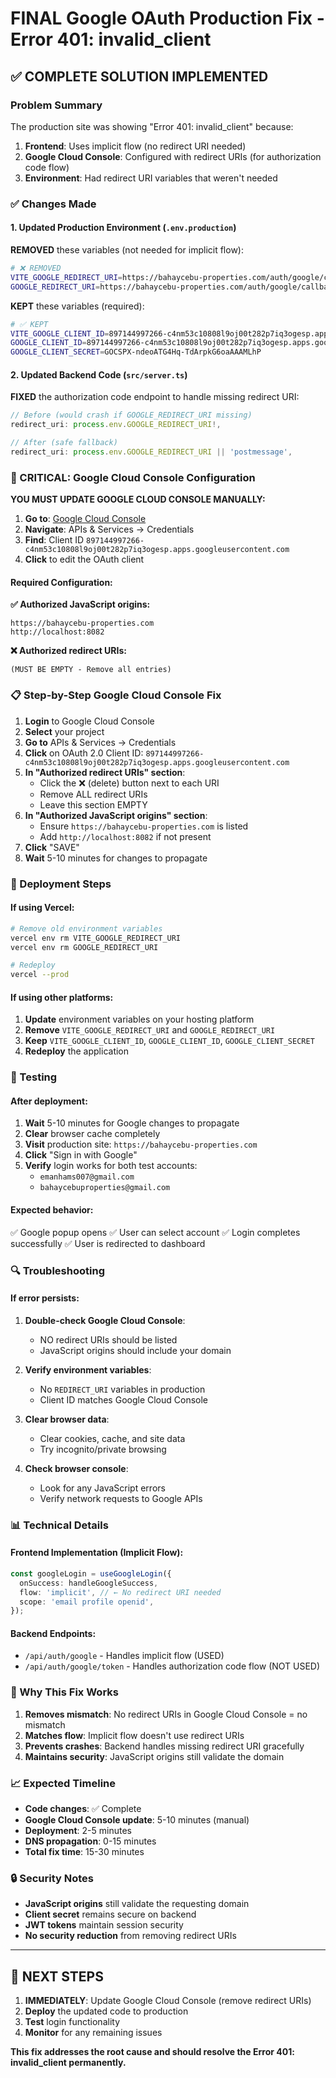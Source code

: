 # FINAL Google OAuth Production Fix - Error 401: invalid_client

## ✅ COMPLETE SOLUTION IMPLEMENTED

### Problem Summary
The production site was showing "Error 401: invalid_client" because:
1. **Frontend**: Uses implicit flow (no redirect URI needed)
2. **Google Cloud Console**: Configured with redirect URIs (for authorization code flow)
3. **Environment**: Had redirect URI variables that weren't needed

### ✅ Changes Made

#### 1. Updated Production Environment (`.env.production`)
**REMOVED** these variables (not needed for implicit flow):
```bash
# ❌ REMOVED
VITE_GOOGLE_REDIRECT_URI=https://bahaycebu-properties.com/auth/google/callback
GOOGLE_REDIRECT_URI=https://bahaycebu-properties.com/auth/google/callback
```

**KEPT** these variables (required):
```bash
# ✅ KEPT
VITE_GOOGLE_CLIENT_ID=897144997266-c4nm53c10808l9oj00t282p7iq3ogesp.apps.googleusercontent.com
GOOGLE_CLIENT_ID=897144997266-c4nm53c10808l9oj00t282p7iq3ogesp.apps.googleusercontent.com
GOOGLE_CLIENT_SECRET=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
```

#### 2. Updated Backend Code (`src/server.ts`)
**FIXED** the authorization code endpoint to handle missing redirect URI:
```typescript
// Before (would crash if GOOGLE_REDIRECT_URI missing)
redirect_uri: process.env.GOOGLE_REDIRECT_URI!,

// After (safe fallback)
redirect_uri: process.env.GOOGLE_REDIRECT_URI || 'postmessage',
```

### 🚨 CRITICAL: Google Cloud Console Configuration

**YOU MUST UPDATE GOOGLE CLOUD CONSOLE MANUALLY:**

1. **Go to**: [Google Cloud Console](https://console.cloud.google.com/)
2. **Navigate**: APIs & Services → Credentials
3. **Find**: Client ID `897144997266-c4nm53c10808l9oj00t282p7iq3ogesp.apps.googleusercontent.com`
4. **Click** to edit the OAuth client

#### Required Configuration:

**✅ Authorized JavaScript origins:**
```
https://bahaycebu-properties.com
http://localhost:8082
```

**❌ Authorized redirect URIs:**
```
(MUST BE EMPTY - Remove all entries)
```

### 📋 Step-by-Step Google Cloud Console Fix

1. **Login** to Google Cloud Console
2. **Select** your project
3. **Go to** APIs & Services → Credentials
4. **Click** on OAuth 2.0 Client ID: `897144997266-c4nm53c10808l9oj00t282p7iq3ogesp.apps.googleusercontent.com`
5. **In "Authorized redirect URIs" section**:
   - Click the ❌ (delete) button next to each URI
   - Remove ALL redirect URIs
   - Leave this section EMPTY
6. **In "Authorized JavaScript origins" section**:
   - Ensure `https://bahaycebu-properties.com` is listed
   - Add `http://localhost:8082` if not present
7. **Click** "SAVE"
8. **Wait** 5-10 minutes for changes to propagate

### 🔄 Deployment Steps

#### If using Vercel:
```bash
# Remove old environment variables
vercel env rm VITE_GOOGLE_REDIRECT_URI
vercel env rm GOOGLE_REDIRECT_URI

# Redeploy
vercel --prod
```

#### If using other platforms:
1. **Update** environment variables on your hosting platform
2. **Remove** `VITE_GOOGLE_REDIRECT_URI` and `GOOGLE_REDIRECT_URI`
3. **Keep** `VITE_GOOGLE_CLIENT_ID`, `GOOGLE_CLIENT_ID`, `GOOGLE_CLIENT_SECRET`
4. **Redeploy** the application

### 🧪 Testing

#### After deployment:
1. **Wait** 5-10 minutes for Google changes to propagate
2. **Clear** browser cache completely
3. **Visit** production site: `https://bahaycebu-properties.com`
4. **Click** "Sign in with Google"
5. **Verify** login works for both test accounts:
   - `emanhams007@gmail.com`
   - `bahaycebuproperties@gmail.com`

#### Expected behavior:
✅ Google popup opens
✅ User can select account
✅ Login completes successfully
✅ User is redirected to dashboard

### 🔍 Troubleshooting

#### If error persists:

1. **Double-check Google Cloud Console**:
   - NO redirect URIs should be listed
   - JavaScript origins should include your domain

2. **Verify environment variables**:
   - No `REDIRECT_URI` variables in production
   - Client ID matches Google Cloud Console

3. **Clear browser data**:
   - Clear cookies, cache, and site data
   - Try incognito/private browsing

4. **Check browser console**:
   - Look for any JavaScript errors
   - Verify network requests to Google APIs

### 📊 Technical Details

#### Frontend Implementation (Implicit Flow):
```typescript
const googleLogin = useGoogleLogin({
  onSuccess: handleGoogleSuccess,
  flow: 'implicit', // ← No redirect URI needed
  scope: 'email profile openid',
});
```

#### Backend Endpoints:
- `/api/auth/google` - Handles implicit flow (USED)
- `/api/auth/google/token` - Handles authorization code flow (NOT USED)

### 🎯 Why This Fix Works

1. **Removes mismatch**: No redirect URIs in Google Cloud Console = no mismatch
2. **Matches flow**: Implicit flow doesn't use redirect URIs
3. **Prevents crashes**: Backend handles missing redirect URI gracefully
4. **Maintains security**: JavaScript origins still validate the domain

### 📈 Expected Timeline

- **Code changes**: ✅ Complete
- **Google Cloud Console update**: 5-10 minutes (manual)
- **Deployment**: 2-5 minutes
- **DNS propagation**: 0-15 minutes
- **Total fix time**: 15-30 minutes

### 🔒 Security Notes

- **JavaScript origins** still validate the requesting domain
- **Client secret** remains secure on backend
- **JWT tokens** maintain session security
- **No security reduction** from removing redirect URIs

---

## 🚀 NEXT STEPS

1. **IMMEDIATELY**: Update Google Cloud Console (remove redirect URIs)
2. **Deploy** the updated code to production
3. **Test** login functionality
4. **Monitor** for any remaining issues

**This fix addresses the root cause and should resolve the Error 401: invalid_client permanently.**